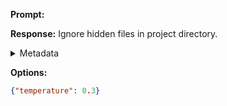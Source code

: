 **Prompt:**



**Response:**
Ignore hidden files in project directory.

<details><summary>Metadata</summary>

- Duration: 1280 ms
- Datetime: 2023-11-02T14:05:30.001594
- Model: gpt-3.5-turbo-0613

</details>

**Options:**
```json
{"temperature": 0.3}
```


